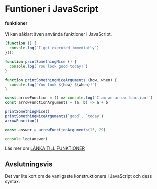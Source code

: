 Funtioner i JavaScript
=======================================================




#### funktioner

Vi kan såklart även använda funktioner i JavaScript.

```javascript
(function () {
  console.log(`I get executed immediatly`)
}())

function printSomethingNice () {
  console.log(`You look good today!`)
}

function printSomethingNiceArguments (how, when) {
  console.log(`You look ${how} ${when}!`)
}

const arrowFunction = () => console.log(`I am an arrow function!`)
const arrowFunctionArguments = (a, b) => a + b

printSomethingNice()
printSomethingNiceArguments(`good`, `today`)
arrowFunction()

const answer = arrowFunctionArguments(13, 29)

console.log(answer)

```

Läs mer om [LÄNKA TILL FUNKTIONER](#)



Avslutningsvis
------------------------------

Det var lite kort om de vanligaste konstruktionera i JavaScript och dess syntax.
